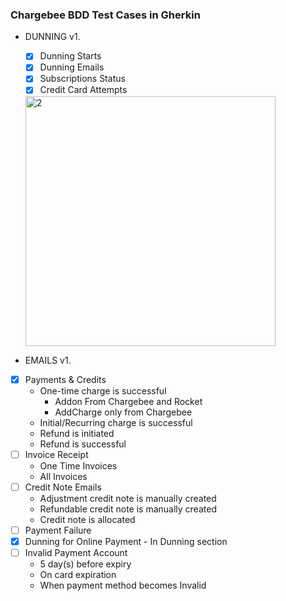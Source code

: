 ### Chargebee  BDD Test Cases in Gherkin ###

* DUNNING v1.
  * [X] Dunning Starts
  * [X] Dunning Emails
  * [X] Subscriptions Status
  * [X] Credit Card Attempts
   <img width="400" alt="2" src="https://user-images.githubusercontent.com/10224543/66224292-83fd8b00-e6a3-11e9-8fa3-8fe549bf8176.png" />

* EMAILS v1.
* [X] Payments & Credits
	-	One-time charge is successful
		- Addon From Chargebee and Rocket
		- AddCharge only from Chargebee
	-	Initial/Recurring charge is successful
	-	Refund is initiated
	- Refund is successful
* [ ] Invoice Receipt
	-	One Time Invoices
	-	All Invoices
* [ ] Credit Note Emails
	-	Adjustment credit note is manually created
	-	Refundable credit note is manually created
	-	Credit note is allocated
* [ ] Payment Failure
* [X] Dunning for Online Payment - In Dunning section
* [ ] Invalid Payment Account
	-	5 day(s) before expiry
	-	On card expiration
	-	When payment method becomes Invalid
